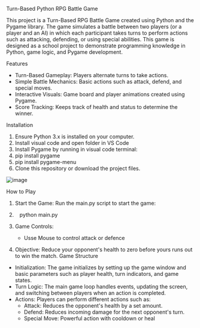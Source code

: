 Turn-Based Python RPG Battle Game

This project is a Turn-Based RPG Battle Game created using Python and the Pygame library. The game simulates a battle between two players (or a player and an AI) in which each participant takes turns to perform actions such as attacking, defending, or using special abilities. This game is designed as a school project to demonstrate programming knowledge in Python, game logic, and Pygame development.

Features
* Turn-Based Gameplay: Players alternate turns to take actions.
* Simple Battle Mechanics: Basic actions such as attack, defend, and special moves.
* Interactive Visuals: Game board and player animations created using Pygame.
* Score Tracking: Keeps track of health and status to determine the winner.
  
Installation
1. Ensure Python 3.x is installed on your computer.
2. Install visual code and open folder in VS Code
3. Install Pygame by running in visual code terminal:
4.   pip install pygame
5.   pip install pygame-menu
6. Clone this repository or download the project files.

![image](https://github.com/user-attachments/assets/b9abcaf6-a84b-49cb-9b89-8840d4740ec5)

   
How to Play
1. Start the Game: Run the main.py script to start the game:
2.    python main.py
     
4. Game Controls:
    * Usse Mouse to control attack or defence      
      
5. Objective: Reduce your opponent's health to zero before yours runs out to win the match.
Game Structure
* Initialization: The game initializes by setting up the game window and basic parameters such as player health, turn indicators, and game states.
* Turn Logic: The main game loop handles events, updating the screen, and switching between players when an action is completed.
* Actions: Players can perform different actions such as:
    * Attack: Reduces the opponent's health by a set amount.
    * Defend: Reduces incoming damage for the next opponent's turn.
    * Special Move: Powerful action with cooldown or heal
      




